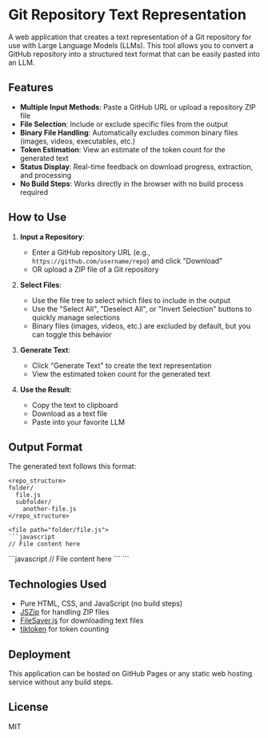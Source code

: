 # Git Repository Text Representation

A web application that creates a text representation of a Git repository for use with Large Language Models (LLMs). This tool allows you to convert a GitHub repository into a structured text format that can be easily pasted into an LLM.

## Features

- **Multiple Input Methods**: Paste a GitHub URL or upload a repository ZIP file
- **File Selection**: Include or exclude specific files from the output
- **Binary File Handling**: Automatically excludes common binary files (images, videos, executables, etc.)
- **Token Estimation**: View an estimate of the token count for the generated text
- **Status Display**: Real-time feedback on download progress, extraction, and processing
- **No Build Steps**: Works directly in the browser with no build process required

## How to Use

1. **Input a Repository**:
   - Enter a GitHub repository URL (e.g., `https://github.com/username/repo`) and click "Download"
   - OR upload a ZIP file of a Git repository

2. **Select Files**:
   - Use the file tree to select which files to include in the output
   - Use the "Select All", "Deselect All", or "Invert Selection" buttons to quickly manage selections
   - Binary files (images, videos, etc.) are excluded by default, but you can toggle this behavior

3. **Generate Text**:
   - Click "Generate Text" to create the text representation
   - View the estimated token count for the generated text

4. **Use the Result**:
   - Copy the text to clipboard
   - Download as a text file
   - Paste into your favorite LLM

## Output Format

The generated text follows this format:

```
<repo_structure>
folder/
  file.js
  subfolder/
    another-file.js
</repo_structure>

<file path="folder/file.js">
```javascript
// File content here
```
</file>

<file path="folder/subfolder/another-file.js">
```javascript
// File content here
```
</file>
```

## Technologies Used

- Pure HTML, CSS, and JavaScript (no build steps)
- [JSZip](https://stuk.github.io/jszip/) for handling ZIP files
- [FileSaver.js](https://github.com/eligrey/FileSaver.js/) for downloading text files
- [tiktoken](https://github.com/openai/tiktoken) for token counting

## Deployment

This application can be hosted on GitHub Pages or any static web hosting service without any build steps.

## License

MIT
